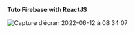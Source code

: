 **Tuto Firebase with ReactJS**



![Capture d’écran 2022-06-12 à 08 34 07](https://user-images.githubusercontent.com/60004408/173220543-0074170e-de3e-43d9-9854-632e1607f94c.png)
